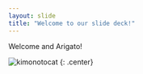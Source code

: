 ```yaml
---
layout: slide
title: "Welcome to our slide deck!"
---
```


Welcome and Arigato!

![kimonotocat](https://octodex.github.com/images/kimonotocat.png)
{: .center}
